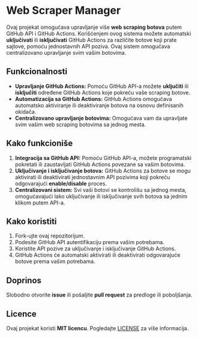 # Web Scraper Manager

Ovaj projekat omogućava upravljanje više **web scraping botova** putem GitHub API i GitHub Actions. Korišćenjem ovog sistema možete automatski **uključivati** ili **isključivati** GitHub Actions za različite botove koji prate sajtove, pomoću jednostavnih API poziva. Ovaj sistem omogućava centralizovano upravljanje svim vašim botovima.

## Funkcionalnosti
- **Upravljanje GitHub Actions:** Pomoću GitHub API-a možete **uključiti** ili **isključiti** određene GitHub Actions koje pokreću vaše scraping botove.
- **Automatizacija sa GitHub Actions:** GitHub Actions omogućava automatsko aktiviranje ili deaktiviranje botova na osnovu definisanih okidača.
- **Centralizovano upravljanje botovima:** Omogućava vam da upravljate svim vašim web scraping botovima sa jednog mesta.
  
## Kako funkcioniše
1. **Integracija sa GitHub API:** Pomoću GitHub API-a, možete programatski pokretati ili zaustavljati GitHub Actions povezane sa vašim botovima.
2. **Uključivanje i isključivanje botova:** GitHub Actions za botove se mogu aktivirati ili deaktivirati jednostavnim API pozivima koji pokreću odgovarajući **enable/disable** proces.
3. **Centralizovani sistem:** Svi vaši botovi se kontrolišu sa jednog mesta, omogućavajući lako uključivanje ili isključivanje svih botova sa jednim klikom putem API-a.

## Kako koristiti
1. Fork-ujte ovaj repozitorijum.
2. Podesite GitHub API autentifikaciju prema vašim potrebama.
3. Koristite API pozive za uključivanje i isključivanje GitHub Actions.
4. GitHub Actions će automatski aktivirati ili deaktivirati odgovarajuće botove prema vašim potrebama.

## Doprinos
Slobodno otvorite **issue** ili pošaljite **pull request** za predloge ili poboljšanja.

## Licence
Ovaj projekat koristi **MIT licencu**. Pogledajte [LICENSE](./LICENSE) za više informacija.
